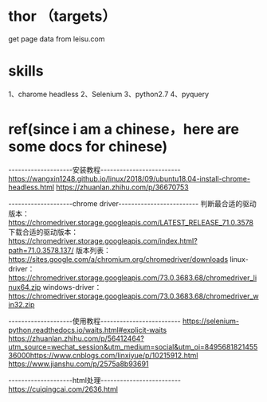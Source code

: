 # thor （targets）
get page data from leisu.com


# skills
1、charome headless
2、Selenium 
3、python2.7
4、pyquery


# ref(since i am a chinese，here are some docs for chinese)
--------------------安装教程-------------------------
https://wangxin1248.github.io/linux/2018/09/ubuntu18.04-install-chrome-headless.html
https://zhuanlan.zhihu.com/p/36670753


--------------------chrome driver-------------------------
判断最合适的驱动版本：https://chromedriver.storage.googleapis.com/LATEST_RELEASE_71.0.3578
下载合适的驱动版本：https://chromedriver.storage.googleapis.com/index.html?path=71.0.3578.137/
版本列表： https://sites.google.com/a/chromium.org/chromedriver/downloads
linux-driver：  https://chromedriver.storage.googleapis.com/73.0.3683.68/chromedriver_linux64.zip
windows-driver： https://chromedriver.storage.googleapis.com/73.0.3683.68/chromedriver_win32.zip


--------------------使用教程-------------------------
https://selenium-python.readthedocs.io/waits.html#explicit-waits
https://zhuanlan.zhihu.com/p/56412464?utm_source=wechat_session&utm_medium=social&utm_oi=849568182145536000https://www.cnblogs.com/linxiyue/p/10215912.html
https://www.jianshu.com/p/2575a8b93691


--------------------html处理-------------------------
https://cuiqingcai.com/2636.html